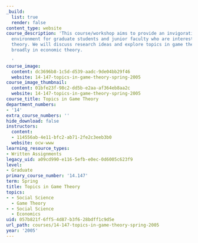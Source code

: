 ```yaml
---
_build:
  list: true
  render: false
content_type: website
course_description: 'This course/workshop aims to provide an invigorating intellectual
  environment for graduate students and junior faculty who are interested in economic
  theory. We will discuss research ideas and explore topics in game theory and more
  broadly in economic theory.

  '
course_image:
  content: dc3696b8-1c5d-d539-aadc-9de04bb29f46
  website: 14-147-topics-in-game-theory-spring-2005
course_image_thumbnail:
  content: 01bfe23f-98c2-dd5b-e2aa-af364eb8aa2c
  website: 14-147-topics-in-game-theory-spring-2005
course_title: Topics in Game Theory
department_numbers:
- '14'
extra_course_numbers: ''
hide_download: false
instructors:
  content:
  - 114556ab-4e11-bfc2-ab71-2fe2c3eeb3b0
  website: ocw-www
learning_resource_types:
- Written Assignments
legacy_uid: a09cd990-e116-5efb-e0ec-0d6005c623f9
level:
- Graduate
primary_course_number: '14.147'
term: Spring
title: Topics in Game Theory
topics:
- - Social Science
  - Game Theory
- - Social Science
  - Economics
uid: 057b821f-6ff5-4d87-b3f6-28bdff1c9d5e
url_path: courses/14-147-topics-in-game-theory-spring-2005
year: '2005'
---
```

